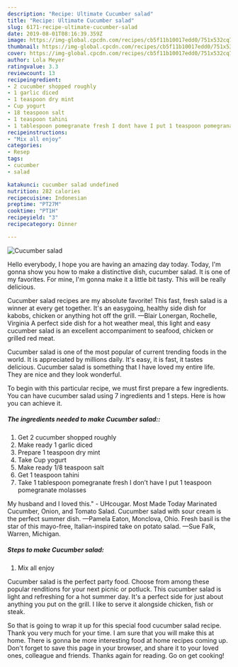 ```yaml
---
description: "Recipe: Ultimate Cucumber salad"
title: "Recipe: Ultimate Cucumber salad"
slug: 6171-recipe-ultimate-cucumber-salad
date: 2019-08-01T08:16:39.359Z
image: https://img-global.cpcdn.com/recipes/cb5f11b10017edd0/751x532cq70/cucumber-salad-recipe-main-photo.jpg
thumbnail: https://img-global.cpcdn.com/recipes/cb5f11b10017edd0/751x532cq70/cucumber-salad-recipe-main-photo.jpg
cover: https://img-global.cpcdn.com/recipes/cb5f11b10017edd0/751x532cq70/cucumber-salad-recipe-main-photo.jpg
author: Lola Meyer
ratingvalue: 3.3
reviewcount: 13
recipeingredient:
- 2 cucumber shopped roughly
- 1 garlic diced
- 1 teaspoon dry mint
- Cup yogurt
- 18 teaspoon salt
- 1 teaspoon tahini
- 1 tablespoon pomegranate fresh I dont have I put 1 teaspoon pomegranate molasses
recipeinstructions:
- "Mix all enjoy"
categories:
- Resep
tags:
- cucumber
- salad

katakunci: cucumber salad undefined
nutrition: 282 calories
recipecuisine: Indonesian
preptime: "PT27M"
cooktime: "PT1H"
recipeyield: "3"
recipecategory: Dinner

---
```



![Cucumber salad](https://img-global.cpcdn.com/recipes/cb5f11b10017edd0/751x532cq70/cucumber-salad-recipe-main-photo.jpg)

Hello everybody, I hope you are having an amazing day today. Today, I'm gonna show you how to make a distinctive dish, cucumber salad. It is one of my favorites. For mine, I'm gonna make it a little bit tasty. This will be really delicious.

Cucumber salad recipes are my absolute favorite! This fast, fresh salad is a winner at every get together. It&#39;s an easygoing, healthy side dish for kabobs, chicken or anything hot off the grill. —Blair Lonergan, Rochelle, Virginia A perfect side dish for a hot weather meal, this light and easy cucumber salad is an excellent accompaniment to seafood, chicken or grilled red meat.

Cucumber salad is one of the most popular of current trending foods in the world. It is appreciated by millions daily. It's easy, it is fast, it tastes delicious. Cucumber salad is something that I have loved my entire life. They are nice and they look wonderful.


To begin with this particular recipe, we must first prepare a few ingredients. You can have cucumber salad using 7 ingredients and 1 steps. Here is how you can achieve it.

##### The ingredients needed to make Cucumber salad::

1. Get 2 cucumber shopped roughly
1. Make ready 1 garlic diced
1. Prepare 1 teaspoon dry mint
1. Take Cup yogurt
1. Make ready 1/8 teaspoon salt
1. Get 1 teaspoon tahini
1. Take 1 tablespoon pomegranate fresh I don’t have I put 1 teaspoon pomegranate molasses


My husband and I loved this.&#34; - UHcougar. Most Made Today Marinated Cucumber, Onion, and Tomato Salad. Cucumber salad with sour cream is the perfect summer dish. —Pamela Eaton, Monclova, Ohio. Fresh basil is the star of this mayo-free, Italian-inspired take on potato salad. —Sue Falk, Warren, Michigan. 

##### Steps to make Cucumber salad:

1. Mix all enjoy


Cucumber salad is the perfect party food. Choose from among these popular renditions for your next picnic or potluck. This cucumber salad is light and refreshing for a hot summer day. It&#39;s a perfect side for just about anything you put on the grill. I like to serve it alongside chicken, fish or steak. 

So that is going to wrap it up for this special food cucumber salad recipe. Thank you very much for your time. I am sure that you will make this at home. There is gonna be more interesting food at home recipes coming up. Don't forget to save this page in your browser, and share it to your loved ones, colleague and friends. Thanks again for reading. Go on get cooking!
